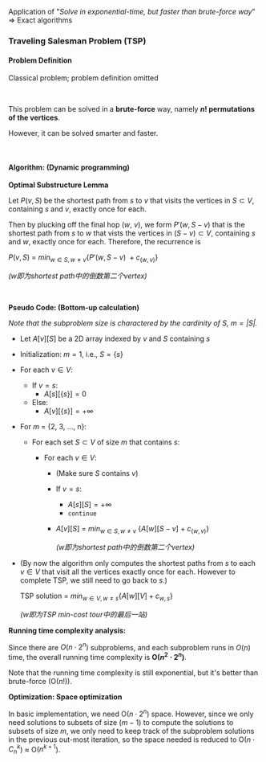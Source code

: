 Application of "*Solve in exponential-time, but faster than brute-force way*"   => Exact algorithms

### Traveling Salesman Problem (TSP)

#### Problem Definition

Classical problem; problem definition omitted

<br>

This problem can be solved in a **brute-force** way, namely **$n!$ permutations of the vertices**.

However, it can be solved smarter and faster.

<br>

#### Algorithm: (Dynamic programming)

**Optimal Substructure Lemma**

Let $P(v, S)$ be the shortest path from $s$ to $v$ that visits the vertices in $S \subset V$, containing $s$ and $v$, exactly once for each.

Then by plucking off the final hop ($w$, $v$), we form $P'(w, S - v)$ that is the shortest path from $s$ to $w$ that vists the vertices in $(S - v) \subset V$, containing $s$ and $w$, exactly once for each. Therefore, the recurrence is

$P(v, S) \ = \ min_{w \in S, w \ne v} \{P'(w, S - v) \ + c_{(w, v)}\}$

*(w即为shortest path中的倒数第二个vertex)*

<br>

**Pseudo Code: (Bottom-up calculation)**

*Note that the subproblem size is charactered by the cardinity of $S$, $m = |S|$.*

* Let $A[v][S]$ be a 2D array indexed by $v$ and $S$ containing $s$

* Initialization: $m = 1$, i.e., $S = \{s\}$

* For each $v \in V$:

  * If $v = s$:
    * $A[s][\{s\}] = 0$
  * Else:
    * $A[v][\{s\}] = +\infty$

* For $m$ = {2, 3, …, n}:

  * For each set $S \subset V$ of size $m$ that contains $s$:

    * For each $v \in V$:

      * (Make sure $S$ contains $v$)

      * If $v = s$:

        * $A[s][S] = +\infty$
        * ``continue``

      * $A[v][S] \ = \ min_{w \in S, w \ne v} \ \{A[w][S - v] \ + \ c_{(w, v)}\}$

        *($w$即为shortest path中的倒数第二个vertex)*

* (By now the algorithm only computes the shortest paths from $s$ to each $v \in V$ that visit all the vertices exactly once for each. However to complete TSP, we still need to go back to $s$.)

  TSP solution = $min_{w \in V, w \ne s} \{A[w][V] + c_{w, s}\}$

  *($w$即为TSP min-cost tour中的最后一站)*

**Running time complexity analysis:**

Since there are $O(n \cdot 2^n)$ subproblems, and each subproblem runs in $O(n)$ time, the overall running time complexity is **O($n^2 \cdot 2^n$)**.

Note that the running time complexity is still exponential, but it's better than brute-force (O($n!$)).

**Optimization: Space optimization**

In basic implementation, we need O($n \cdot 2^n$) space. However, since we only need solutions to subsets of size ($m - 1$) to compute the solutions to subsets of size $m$, we only need to keep track of the subproblem solutions in the previous out-most iteration, so the space needed is reduced to O($n \cdot C_n^k$) $\approx$ O($n^{k+1}$).

